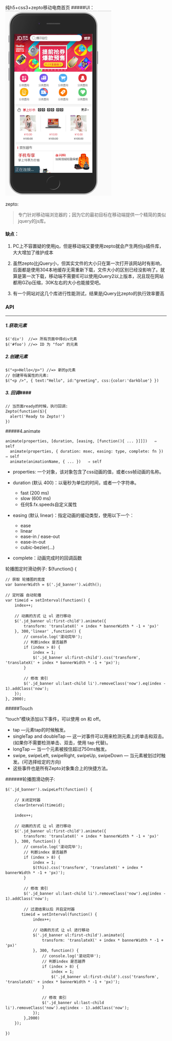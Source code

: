 纯h5+css3+zepto移动电商首页
#####UI：
![](https://raw.githubusercontent.com/dicallc/HtmlZepto_Shop/master/images/TIM%E6%88%AA%E5%9B%BE20170817110245.png)

zepto:

> 专门针对移动端浏览器的；因为它的最初目标在移动端提供一个精简的类似jquery的js库。

#### 缺点： ####
1. PC上不容置疑的使用jq，但是移动端又要使用zepto就会产生两份js插件库，大大增加了维护成本

1. 虽然zepto比jQuery小，但其实文件的大小只在第一次打开该网站时有影响，后面都是使用304本地缓存无需重新下载，文件大小的区别已经没影响了。就算是第一次下载，移动端不需要IE可以使用jQuery2以上版本，况且现在网站都用GZip压缩，30K左右的大小也能接受吧。

1. 有一个网站对这几个库进行性能测试，结果是jQuery比zepto的执行效率要高

### API ##

----------

##### 1.获取元素 ###

    $('div')  //=> 所有页面中得div元素
    $('#foo') //=> ID 为 "foo" 的元素

##### 2.创建元素 ###

    $("<p>Hello</p>") //=> 新的p元素
    // 创建带有属性的元素:
    $("<p />", { text:"Hello", id:"greeting", css:{color:'darkblue'} })

##### 3. 回调####
    // 当页面ready的时候，执行回调:
    Zepto(function($){
      alert('Ready to Zepto!')
    })

#####4.animate

    animate(properties, [duration, [easing, [function(){ ... }]]])   ⇒ self
      animate(properties, { duration: msec, easing: type, complete: fn })   ⇒ self
      animate(animationName, { ... })   ⇒ self


- properties: 一个对象，该对象包含了css动画的值，或者css帧动画的名称。

- duration (默认 400)：以毫秒为单位的时间，或者一个字符串。
	- fast (200 ms)
	- slow (600 ms) 
	- 任何$.fx.speeds自定义属性
- easing (默认 linear)：指定动画的缓动类型，使用以下一个：
	- ease
	- linear
	- ease-in / ease-out
	- ease-in-out
	- cubic-bezier(...)
- complete：动画完成时的回调函数

轮播图定时滑动例子:
$(function() {

    // 获取 轮播图的宽度
    var bannerWidth = $('.jd_banner').width();

    // 定时器 自动轮播
    var timeid = setInterval(function() {
        index++;

        // 动画的方式 让 ul 进行移动
        $('.jd_banner ul:first-child').animate({
            transform: 'translateX(' + index * bannerWidth * -1 + 'px)'
        }, 300,'linear' ,function() {
            // console.log('滚动完毕');
            // 判断index 是否越界
            if (index > 8) {
                index = 1;
                $('.jd_banner ul:first-child').css('transform', 'translateX(' + index * bannerWidth * -1 + 'px)');
            }

            // 修改 索引
            $('.jd_banner ul:last-child li').removeClass('now').eq(index - 1).addClass('now');
        });
    }, 2000);



#####Touch

“touch”模块添加以下事件，可以使用 on 和 off。

- tap —元素tap的时候触发。
- singleTap and doubleTap — 这一对事件可以用来检测元素上的单击和双击。(如果你不需要检测单击、双击，使用 tap 代替)。
- longTap — 当一个元素被按住超过750ms触发。
- swipe, swipeLeft, swipeRight, swipeUp, swipeDown — 当元素被划过时触发。(可选择给定的方向)
- 这些事件也是所有Zepto对象集合上的快捷方法。

######轮播图滑动例子:

    $('.jd_banner').swipeLeft(function() {

        // 关闭定时器
        clearInterval(timeid);

        index++;

        // 动画的方式 让 ul 进行移动
        $('.jd_banner ul:first-child').animate({
            transform: 'translateX(' + index * bannerWidth * -1 + 'px)'
        }, 300, function() {
            // console.log('滚动完毕');
            // 判断index 是否越界
            if (index > 8) {
                index = 1;
                $(this).css('transform', 'translateX(' + index * bannerWidth * -1 + 'px)');
            }

            // 修改 索引
            $('.jd_banner ul:last-child li').removeClass('now').eq(index - 1).addClass('now');

            // 过渡结束以后 开启定时器
           timeid = setInterval(function() {
                index++;

                // 动画的方式 让 ul 进行移动
                $('.jd_banner ul:first-child').animate({
                    transform: 'translateX(' + index * bannerWidth * -1 + 'px)'
                }, 300, function() {
                    // console.log('滚动完毕');
                    // 判断index 是否越界
                    if (index > 8) {
                        index = 1;
                        $('.jd_banner ul:first-child').css('transform', 'translateX(' + index * bannerWidth * -1 + 'px)');
                    }

                    // 修改 索引
                    $('.jd_banner ul:last-child li').removeClass('now').eq(index - 1).addClass('now');
                });
            },2000)
        });

    })